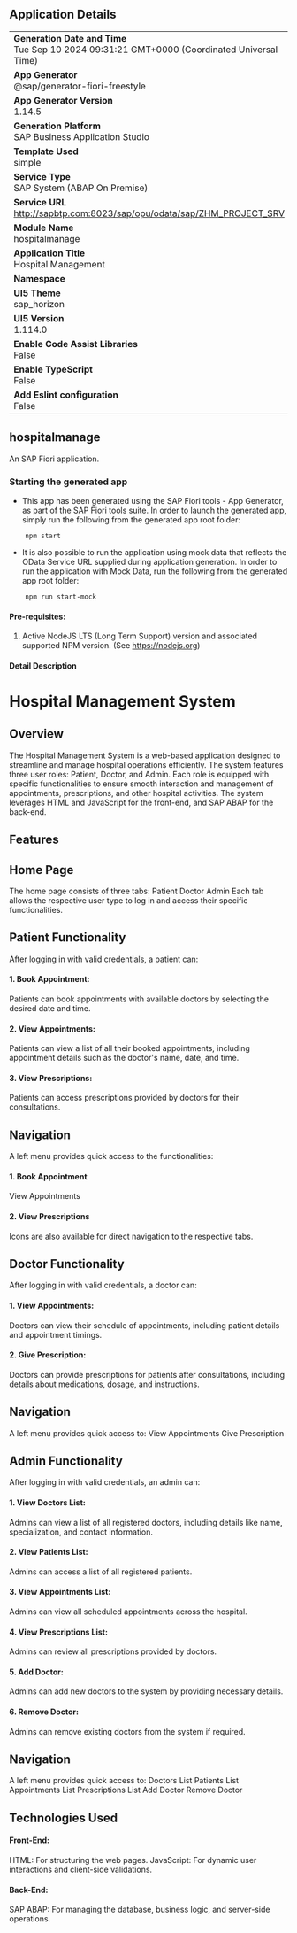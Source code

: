 ## Application Details
|               |
| ------------- |
|**Generation Date and Time**<br>Tue Sep 10 2024 09:31:21 GMT+0000 (Coordinated Universal Time)|
|**App Generator**<br>@sap/generator-fiori-freestyle|
|**App Generator Version**<br>1.14.5|
|**Generation Platform**<br>SAP Business Application Studio|
|**Template Used**<br>simple|
|**Service Type**<br>SAP System (ABAP On Premise)|
|**Service URL**<br>http://sapbtp.com:8023/sap/opu/odata/sap/ZHM_PROJECT_SRV|
|**Module Name**<br>hospitalmanage|
|**Application Title**<br>Hospital Management|
|**Namespace**<br>|
|**UI5 Theme**<br>sap_horizon|
|**UI5 Version**<br>1.114.0|
|**Enable Code Assist Libraries**<br>False|
|**Enable TypeScript**<br>False|
|**Add Eslint configuration**<br>False|

## hospitalmanage

An SAP Fiori application.

### Starting the generated app

-   This app has been generated using the SAP Fiori tools - App Generator, as part of the SAP Fiori tools suite.  In order to launch the generated app, simply run the following from the generated app root folder:

```
    npm start
```

- It is also possible to run the application using mock data that reflects the OData Service URL supplied during application generation.  In order to run the application with Mock Data, run the following from the generated app root folder:

```
    npm run start-mock
```

#### Pre-requisites:

1. Active NodeJS LTS (Long Term Support) version and associated supported NPM version.  (See https://nodejs.org)

#### Detail Description 

# Hospital Management System
## Overview
The Hospital Management System is a web-based application designed to streamline and manage hospital operations efficiently. The system features three user roles: Patient, Doctor, and Admin. Each role is equipped with specific functionalities to ensure smooth interaction and management of appointments, prescriptions, and other hospital activities. The system leverages HTML and JavaScript for the front-end, and SAP ABAP for the back-end.

## Features
## Home Page
The home page consists of three tabs:
Patient
Doctor
Admin
Each tab allows the respective user type to log in and access their specific functionalities.

## Patient Functionality
After logging in with valid credentials, a patient can:

#### 1. Book Appointment:
Patients can book appointments with available doctors by selecting the desired date and time.
#### 2. View Appointments:
Patients can view a list of all their booked appointments, including appointment details such as the doctor's name, date, and time.
#### 3. View Prescriptions:
Patients can access prescriptions provided by doctors for their consultations.
## Navigation
A left menu provides quick access to the functionalities:
#### 1. Book Appointment
View Appointments
#### 2. View Prescriptions
Icons are also available for direct navigation to the respective tabs.


## Doctor Functionality
After logging in with valid credentials, a doctor can:

#### 1. View Appointments:
Doctors can view their schedule of appointments, including patient details and appointment timings.
#### 2. Give Prescription:
Doctors can provide prescriptions for patients after consultations, including details about medications, dosage, and instructions.

## Navigation
A left menu provides quick access to:
View Appointments
Give Prescription


## Admin Functionality
After logging in with valid credentials, an admin can:

#### 1. View Doctors List:
Admins can view a list of all registered doctors, including details like name, specialization, and contact information.
#### 2. View Patients List:
Admins can access a list of all registered patients.
#### 3. View Appointments List:
Admins can view all scheduled appointments across the hospital.
#### 4. View Prescriptions List:
Admins can review all prescriptions provided by doctors.
#### 5. Add Doctor:
Admins can add new doctors to the system by providing necessary details.
#### 6. Remove Doctor:
Admins can remove existing doctors from the system if required.

## Navigation
A left menu provides quick access to:
Doctors List
Patients List
Appointments List
Prescriptions List
Add Doctor
Remove Doctor

## Technologies Used

#### Front-End:
HTML: For structuring the web pages.
JavaScript: For dynamic user interactions and client-side validations.
#### Back-End:
SAP ABAP: For managing the database, business logic, and server-side operations.


